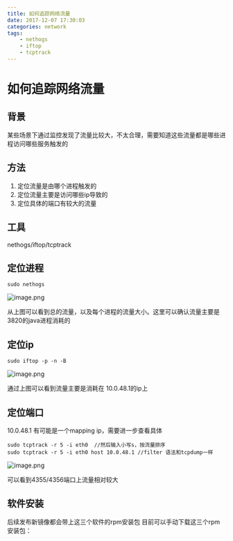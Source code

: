 ```yaml
---
title: 如何追踪网络流量
date: 2017-12-07 17:30:03
categories: network
tags:
    - nethogs
    - iftop
    - tcptrack
---
```


# 如何追踪网络流量

## 背景

某些场景下通过监控发现了流量比较大，不太合理，需要知道这些流量都是哪些进程访问哪些服务触发的

## 方法

1. 定位流量是由哪个进程触发的
1. 定位流量主要是访问哪些ip导致的
1. 定位具体的端口有较大的流量

## 工具

nethogs/iftop/tcptrack

## 定位进程

	sudo nethogs 

![image.png](https://ata2-img.cn-hangzhou.oss-pub.aliyun-inc.com/e89eaf27aa98a6192d109ee22f9c0da8.png)

从上图可以看到总的流量，以及每个进程的流量大小。这里可以确认流量主要是3820的java进程消耗的

## 定位ip

	sudo iftop -p -n -B

![image.png](https://ata2-img.cn-hangzhou.oss-pub.aliyun-inc.com/1f03abbebbfc173b5af3163d017fd901.png)


通过上图可以看到流量主要是消耗在 10.0.48.1的ip上

## 定位端口

10.0.48.1 有可能是一个mapping ip，需要进一步查看具体

	sudo tcptrack -r 5 -i eth0  //然后输入小写s，按流量排序
	sudo tcptrack -r 5 -i eth0 host 10.0.48.1 //filter 语法和tcpdump一样

![image.png](https://ata2-img.cn-hangzhou.oss-pub.aliyun-inc.com/07f0fceb6af4c4387832561b630c00b3.png)

可以看到4355/4356端口上流量相对较大

## 软件安装

后续发布新镜像都会带上这三个软件的rpm安装包
目前可以手动下载这三个rpm安装包：